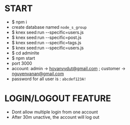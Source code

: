 # START

-   \$ npm i
-   create database named `node_s_group`
-   \$ knex seed:run --specific=users.js
-   \$ knex seed:run --specific=post.js
-   \$ knex seed:run --specific=tags.js
-   \$ knex seed:run --specific=users.js
-   \$ cd adminlte
-   \$ npm start
-   port 3000
-   account: admin -> hovanvydut@gmail.com ; customer -> nguyenvanan@gmail.com
-   password for all user is : `abcdef123A!`

# LOGIN/LOGOUT FEATURE

-   Dont allow multiple login from one account
-   After 30m unactive, the account will log out
